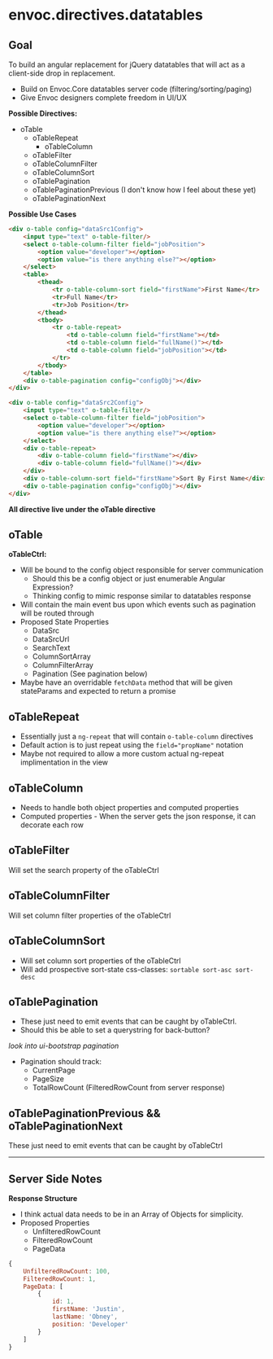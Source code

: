 envoc.directives.datatables
====

Goal
----

To build an angular replacement for jQuery datatables that will 
act as a client-side drop in replacement.

* Build on Envoc.Core datatables server code (filtering/sorting/paging)
* Give Envoc designers complete freedom in UI/UX

__Possible Directives:__
* oTable
    * oTableRepeat
        * oTableColumn
    * oTableFilter
    * oTableColumnFilter
    * oTableColumnSort
    * oTablePagination
    * oTablePaginationPrevious (I don't know how I feel about these yet)
    * oTablePaginationNext

__Possible Use Cases__

```html
<div o-table config="dataSrc1Config">
    <input type="text" o-table-filter/>
    <select o-table-column-filter field="jobPosition">
        <option value="developer"></option>
        <option value="is there anything else?"></option>
    </select>
    <table>
        <thead>
            <tr o-table-column-sort field="firstName">First Name</tr>
            <tr>Full Name</tr>
            <tr>Job Position</tr>
        </thead>
        <tbody>
            <tr o-table-repeat>
                <td o-table-column field="firstName"></td>
                <td o-table-column field="fullName()"></td>
                <td o-table-column field="jobPosition"></td>
            </tr>
        </tbody>
    </table>
    <div o-table-pagination config="configObj"></div>
</div>
```

```html
<div o-table config="dataSrc2Config">
    <input type="text" o-table-filter/>
    <select o-table-column-filter field="jobPosition">
        <option value="developer"></option>
        <option value="is there anything else?"></option>
    </select>
    <div o-table-repeat>
        <div o-table-column field="firstName"></div>
        <div o-table-column field="fullName()"></div>
    </div>
    <div o-table-column-sort field="firstName">Sort By First Name</div>
    <div o-table-pagination config="configObj"></div>
</div>
```

__All directive live under the oTable directive__

oTable
----

__oTableCtrl:__

* Will be bound to the config object responsible for server communication
    * Should this be a config object or just enumerable Angular Expression?
    * Thinking config to mimic response similar to datatables response
* Will contain the main event bus upon which events such as pagination will be routed through
* Proposed State Properties
    * DataSrc
    * DataSrcUrl
    * SearchText
    * ColumnSortArray
    * ColumnFilterArray
    * Pagination (See pagination below)
* Maybe have an overridable `fetchData` method that will be given stateParams and expected to return a promise

oTableRepeat
----

* Essentially just a `ng-repeat` that will contain `o-table-column` directives
* Default action is to just repeat using the `field="propName"` notation
* Maybe not required to allow a more custom actual ng-repeat implimentation in the view

oTableColumn
----

* Needs to handle both object properties and computed properties
* Computed properties - When the server gets the json response, it can decorate each row

oTableFilter
----

Will set the search property of the oTableCtrl

oTableColumnFilter
----

Will set column filter properties of the oTableCtrl

oTableColumnSort
----

* Will set column sort properties of the oTableCtrl
* Will add prospective sort-state css-classes: `sortable sort-asc sort-desc`

oTablePagination
----

* These just need to emit events that can be caught by oTableCtrl.
* Should this be able to set a querystring for back-button?

_look into ui-bootstrap pagination_

* Pagination should track:
    * CurrentPage
    * PageSize
    * TotalRowCount (FilteredRowCount from server response)

oTablePaginationPrevious && oTablePaginationNext
----

These just need to emit events that can be caught by oTableCtrl

*****

Server Side Notes
----

__Response Structure__

* I think actual data needs to be in an Array of Objects for simplicity.
* Proposed Properties
    * UnfilteredRowCount
    * FilteredRowCount
    * PageData

```javascript
{
    UnfilteredRowCount: 100,
    FilteredRowCount: 1,
    PageData: [
        {
            id: 1,
            firstName: 'Justin',
            lastName: 'Obney',
            position: 'Developer'
        }
    ]
}
```